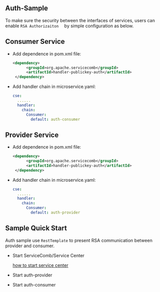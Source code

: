 ## Auth-Sample

To make sure the security between the interfaces of services, users can enable `RSA Authorizaiton  ` by simple configuration as below.

## Consumer Service

* Add dependence in pom.xml file:

  ```xml
  <dependency>
        <groupId>org.apache.servicecomb</groupId>
        <artifactId>handler-publickey-auth</artifactId>
   </dependency>
  ```

* Add handler chain in microservice.yaml:

  ```yaml
  cse:
    ......
    handler:
      chain:
        Consumer:
          default: auth-consumer
  ```

## Provider Service

* Add dependence in pom.xml file:

  ```xml
  <dependency>
        <groupId>org.apache.servicecomb</groupId>
        <artifactId>handler-publickey-auth</artifactId>
   </dependency>
  ```

* Add handler chain in microservice.yaml:

  ```yaml
  cse:
    ......
    handler:
      chain:
        Consumer:
          default: auth-provider
  ```

## Sample Quick Start

Auth sample use `RestTemplate` to present RSA communication between provider and consumer.

* Start ServiceComb/Service Center

  [how to start service center](http://servicecomb.incubator.apache.org/users/setup-environment/#)

* Start auth-provider

* Start auth-consumer







